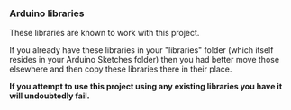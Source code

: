 ### Arduino libraries

These libraries are known to work with this project.

If you already have these libraries in your "libraries" folder (which itself resides in your Arduino Sketches folder) then you had better move those elsewhere and then copy these libraries there in their place.

**If you attempt to use this project using any existing libraries you have it will undoubtedly fail.**